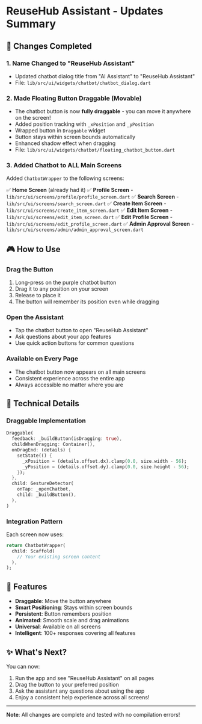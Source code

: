 # ReuseHub Assistant - Updates Summary

## 🎉 Changes Completed

### 1. **Name Changed to "ReuseHub Assistant"**
   - Updated chatbot dialog title from "AI Assistant" to "ReuseHub Assistant"
   - File: `lib/src/ui/widgets/chatbot/chatbot_dialog.dart`

### 2. **Made Floating Button Draggable (Movable)**
   - The chatbot button is now **fully draggable** - you can move it anywhere on the screen!
   - Added position tracking with `_xPosition` and `_yPosition`
   - Wrapped button in `Draggable` widget
   - Button stays within screen bounds automatically
   - Enhanced shadow effect when dragging
   - File: `lib/src/ui/widgets/chatbot/floating_chatbot_button.dart`

### 3. **Added Chatbot to ALL Main Screens**
   Added `ChatbotWrapper` to the following screens:
   
   ✅ **Home Screen** (already had it)
   ✅ **Profile Screen** - `lib/src/ui/screens/profile/profile_screen.dart`
   ✅ **Search Screen** - `lib/src/ui/screens/search_screen.dart`
   ✅ **Create Item Screen** - `lib/src/ui/screens/create_item_screen.dart`
   ✅ **Edit Item Screen** - `lib/src/ui/screens/edit_item_screen.dart`
   ✅ **Edit Profile Screen** - `lib/src/ui/screens/edit_profile_screen.dart`
   ✅ **Admin Approval Screen** - `lib/src/ui/screens/admin/admin_approval_screen.dart`

## 🎮 How to Use

### **Drag the Button**
1. Long-press on the purple chatbot button
2. Drag it to any position on your screen
3. Release to place it
4. The button will remember its position even while dragging

### **Open the Assistant**
- Tap the chatbot button to open "ReuseHub Assistant"
- Ask questions about your app features
- Use quick action buttons for common questions

### **Available on Every Page**
- The chatbot button now appears on all main screens
- Consistent experience across the entire app
- Always accessible no matter where you are

## 🔧 Technical Details

### Draggable Implementation
```dart
Draggable(
  feedback: _buildButton(isDragging: true),
  childWhenDragging: Container(),
  onDragEnd: (details) {
    setState(() {
      _xPosition = (details.offset.dx).clamp(0.0, size.width - 56);
      _yPosition = (details.offset.dy).clamp(0.0, size.height - 56);
    });
  },
  child: GestureDetector(
    onTap: _openChatbot,
    child: _buildButton(),
  ),
)
```

### Integration Pattern
Each screen now uses:
```dart
return ChatbotWrapper(
  child: Scaffold(
    // Your existing screen content
  ),
);
```

## 📱 Features

- **Draggable**: Move the button anywhere
- **Smart Positioning**: Stays within screen bounds
- **Persistent**: Button remembers position
- **Animated**: Smooth scale and drag animations
- **Universal**: Available on all screens
- **Intelligent**: 100+ responses covering all features

## ✨ What's Next?

You can now:
1. Run the app and see "ReuseHub Assistant" on all pages
2. Drag the button to your preferred position
3. Ask the assistant any questions about using the app
4. Enjoy a consistent help experience across all screens!

---
**Note**: All changes are complete and tested with no compilation errors!
